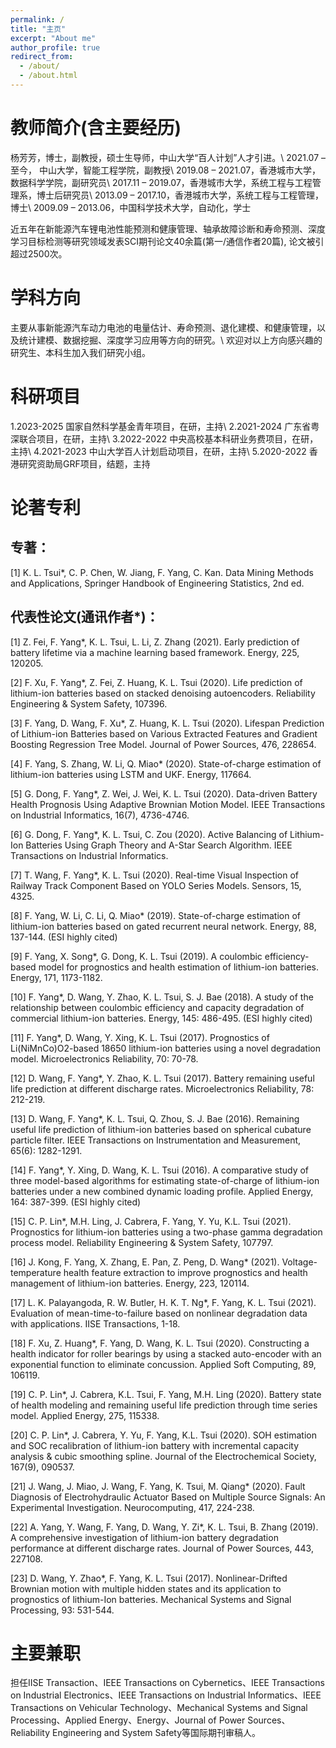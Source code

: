 ```yaml
---
permalink: /
title: "主页"
excerpt: "About me"
author_profile: true
redirect_from: 
  - /about/
  - /about.html
---
```


教师简介(含主要经历)
======
杨芳芳，博士，副教授，硕士生导师，中山大学“百人计划”人才引进。\\
2021.07 – 至今，  中山大学，智能工程学院，副教授\\
2019.08 – 2021.07，香港城市大学，数据科学学院，副研究员\\
2017.11 – 2019.07，香港城市大学，系统工程与工程管理系，博士后研究员\\
2013.09 – 2017.10，香港城市大学，系统工程与工程管理，博士\\
2009.09 – 2013.06，中国科学技术大学，自动化，学士<br />

近五年在新能源汽车锂电池性能预测和健康管理、轴承故障诊断和寿命预测、深度学习目标检测等研究领域发表SCI期刊论文40余篇(第一/通信作者20篇), 论文被引超过2500次。

学科方向
======
主要从事新能源汽车动力电池的电量估计、寿命预测、退化建模、和健康管理，以及统计建模、数据挖掘、深度学习应用等方向的研究。\\
欢迎对以上方向感兴趣的研究生、本科生加入我们研究小组。

科研项目
======
1.2023-2025 国家自然科学基金青年项目，在研，主持\\
2.2021-2024 广东省粤深联合项目，在研，主持\\
3.2022-2022 中央高校基本科研业务费项目，在研，主持\\
4.2021-2023 中山大学百人计划启动项目，在研，主持\\
5.2020-2022 香港研究资助局GRF项目，结题，主持

论著专利
======
专著：
----
[1] K. L. Tsui*, C. P. Chen, W. Jiang, F. Yang, C. Kan. Data Mining Methods and Applications, Springer Handbook of Engineering Statistics, 2nd ed.

代表性论文(通讯作者*)：
----
[1] Z. Fei, F. Yang\*, K. L. Tsui, L. Li, Z. Zhang (2021). Early prediction of battery lifetime via a machine learning based framework. Energy, 225, 120205. 

[2] F. Xu, F. Yang\*, Z. Fei, Z. Huang, K. L. Tsui (2020). Life prediction of lithium-ion batteries based on stacked denoising autoencoders. Reliability Engineering & System Safety, 107396. 

[3] F. Yang, D. Wang, F. Xu\*, Z. Huang, K. L. Tsui (2020). Lifespan Prediction of Lithium-ion Batteries based on Various Extracted Features and Gradient Boosting Regression Tree Model. Journal of Power Sources, 476, 228654.

[4] F. Yang, S. Zhang, W. Li, Q. Miao\* (2020). State-of-charge estimation of lithium-ion batteries using LSTM and UKF. Energy, 117664. 

[5] G. Dong, F. Yang\*, Z. Wei, J. Wei, K. L. Tsui (2020). Data-driven Battery Health Prognosis Using Adaptive Brownian Motion Model. IEEE Transactions on Industrial Informatics, 16(7), 4736-4746. 

[6] G. Dong, F. Yang\*, K. L. Tsui, C. Zou (2020). Active Balancing of Lithium-Ion Batteries Using Graph Theory and A-Star Search Algorithm. IEEE Transactions on Industrial Informatics. 

[7] T. Wang, F. Yang\*, K. L. Tsui (2020). Real-time Visual Inspection of Railway Track Component Based on YOLO Series Models. Sensors, 15, 4325. 

[8] F. Yang, W. Li, C. Li, Q. Miao\* (2019). State-of-charge estimation of lithium-ion batteries based on gated recurrent neural network. Energy, 88, 137-144. (ESI highly cited)

[9] F. Yang, X. Song\*, G. Dong, K. L. Tsui (2019). A coulombic efficiency-based model for prognostics and health estimation of lithium-ion batteries. Energy, 171, 1173-1182. 

[10] F. Yang\*, D. Wang, Y. Zhao, K. L. Tsui, S. J. Bae (2018). A study of the relationship between coulombic efficiency and capacity degradation of commercial lithium-ion batteries. Energy, 145: 486-495. (ESI highly cited)

[11] F. Yang\*, D. Wang, Y. Xing, K. L. Tsui (2017). Prognostics of Li(NiMnCo)O2-based 18650 lithium-ion batteries using a novel degradation model. Microelectronics Reliability, 70: 70-78. 

[12] D. Wang, F. Yang\*, Y. Zhao, K. L. Tsui (2017). Battery remaining useful life prediction at different discharge rates. Microelectronics Reliability, 78: 212-219. 

[13] D. Wang, F. Yang\*, K. L. Tsui, Q. Zhou, S. J. Bae (2016). Remaining useful life prediction of lithium-ion batteries based on spherical cubature particle filter. IEEE Transactions on Instrumentation and Measurement, 65(6): 1282-1291. 

[14] F. Yang\*, Y. Xing, D. Wang, K. L. Tsui (2016). A comparative study of three model-based algorithms for estimating state-of-charge of lithium-ion batteries under a new combined dynamic loading profile. Applied Energy, 164: 387-399. (ESI highly cited)

[15] C. P. Lin\*, M.H. Ling, J. Cabrera, F. Yang, Y. Yu, K.L. Tsui (2021). Prognostics for lithium-ion batteries using a two-phase gamma degradation process model. Reliability Engineering & System Safety, 107797. 

[16] J. Kong, F. Yang, X. Zhang, E. Pan, Z. Peng, D. Wang\* (2021). Voltage-temperature health feature extraction to improve prognostics and health management of lithium-ion batteries. Energy, 223, 120114. 

[17] L. K. Palayangoda, R. W. Butler, H. K. T. Ng\*, F. Yang, K. L. Tsui (2021). Evaluation of mean-time-to-failure based on nonlinear degradation data with applications. IISE Transactions, 1-18. 

[18] F. Xu, Z. Huang\*, F. Yang, D. Wang, K. L. Tsui (2020). Constructing a health indicator for roller bearings by using a stacked auto-encoder with an exponential function to eliminate concussion. Applied Soft Computing, 89, 106119. 

[19] C. P. Lin\*, J. Cabrera, K.L. Tsui, F. Yang, M.H. Ling (2020). Battery state of health modeling and remaining useful life prediction through time series model. Applied Energy, 275, 115338. 

[20] C. P. Lin\*, J. Cabrera, Y. Yu, F. Yang, K.L. Tsui (2020). SOH estimation and SOC recalibration of lithium-ion battery with incremental capacity analysis & cubic smoothing spline. Journal of the Electrochemical Society, 167(9), 090537. 

[21] J. Wang, J. Miao, J. Wang, F. Yang, K. Tsui, M. Qiang\* (2020). Fault Diagnosis of Electrohydraulic Actuator Based on Multiple Source Signals: An Experimental Investigation. Neurocomputing, 417, 224-238. 

[22] A. Yang, Y. Wang, F. Yang, D. Wang, Y. Zi\*, K. L. Tsui, B. Zhang (2019). A comprehensive investigation of lithium-ion battery degradation performance at different discharge rates.  Journal of Power Sources, 443, 227108. 

[23] D. Wang, Y. Zhao\*, F. Yang, K. L. Tsui (2017). Nonlinear-Drifted Brownian motion with multiple hidden states and its application to prognostics of lithium-Ion batteries. Mechanical Systems and Signal Processing, 93: 531-544. 

主要兼职
======
担任IISE Transaction、IEEE Transactions on Cybernetics、IEEE Transactions on Industrial Electronics、IEEE Transactions on Industrial Informatics、IEEE Transactions on Vehicular Technology、Mechanical Systems and Signal Processing、Applied Energy、Energy、Journal of Power Sources、Reliability Engineering and System Safety等国际期刊审稿人。
